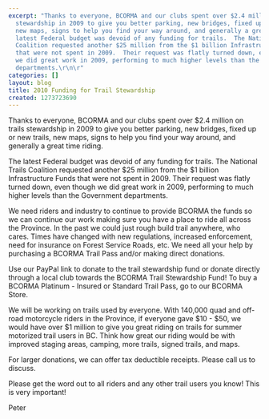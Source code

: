 ```yaml
---
excerpt: "Thanks to everyone, BCORMA and our clubs spent over $2.4 million on trails
  stewardship in 2009 to give you better parking, new bridges, fixed up or new trails,
  new maps, signs to help you find your way around, and generally a great time riding.\r\n\r\nThe
  latest Federal budget was devoid of any funding for trails.  The National Trails
  Coalition requested another $25 million from the $1 billion Infrastructure Funds
  that were not spent in 2009.  Their request was flatly turned down, even though
  we did great work in 2009, performing to much higher levels than the Government
  departments.\r\n\r"
categories: []
layout: blog
title: 2010 Funding for Trail Stewardship
created: 1273723690
---
```

Thanks to everyone, BCORMA and our clubs spent over $2.4 million on trails stewardship in 2009 to give you better parking, new bridges, fixed up or new trails, new maps, signs to help you find your way around, and generally a great time riding.

The latest Federal budget was devoid of any funding for trails.  The National Trails Coalition requested another $25 million from the $1 billion Infrastructure Funds that were not spent in 2009.  Their request was flatly turned down, even though we did great work in 2009, performing to much higher levels than the Government departments.

We need riders and industry to continue to provide BCORMA the funds so we can continue our work making sure you have a place to ride all across the Province.  In the past we could just rough build trail anywhere, who cares.  Times have changed with new regulations, increased enforcement, need for insurance on Forest Service Roads, etc.  We need all your help by purchasing a BCORMA Trail Pass and/or making direct donations.

Use our PayPal link to donate to the trail stewardship fund or donate directly through a local club towards the BCORMA Trail Stewardship Fund!  To buy a BCORMA Platinum - Insured or Standard Trail Pass, go to our BCORMA Store.

We will be working on trails used by everyone. With 140,000 quad and off-road motorcycle riders in the Province, if everyone gave $10 - $50, we would have over $1 million to give you great riding on trails for summer motorized trail users in BC.  Think how great our riding would be with improved staging areas, camping, more trails, signed trails, and maps.

For larger donations, we can offer tax deductible receipts.  Please call us to discuss.

Please get the word out to all riders and any other trail users you know!  This is very important!

Peter 
